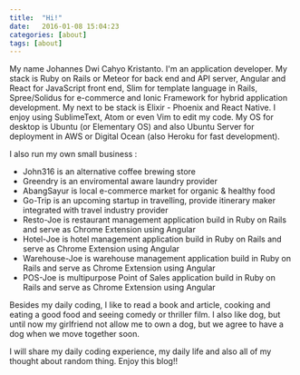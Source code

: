 ```yaml
---
title:  "Hi!"
date:   2016-01-08 15:04:23
categories: [about]
tags: [about]
---
```

My name Johannes Dwi Cahyo Kristanto. I'm an application developer. My stack is Ruby on Rails or Meteor for back end and API server, Angular and React for JavaScript front end, Slim for template language in Rails, Spree/Solidus for e-commerce and Ionic Framework for hybrid application development. My next to be stack is Elixir - Phoenix and React Native. I enjoy using SublimeText, Atom or even Vim to edit my code. My OS for desktop is Ubuntu (or Elementary OS) and also Ubuntu Server for deployment in AWS or Digital Ocean (also Heroku for fast development).

I also run my own small business : 

 - John316 is an alternative coffee brewing store
 - Greendry is an enviromental aware laundry provider
 - AbangSayur is local e-commerce market for organic & healthy food
 - Go-Trip is an upcoming startup in travelling, provide itinerary maker integrated with travel industry provider
 - Resto-Joe is restaurant management application build in Ruby on Rails and serve as Chrome Extension using Angular
 - Hotel-Joe is hotel management application build in Ruby on Rails and serve as Chrome Extension using Angular
 - Warehouse-Joe is warehouse management application build in Ruby on Rails and serve as Chrome Extension using Angular
 - POS-Joe is multipurpose Point of Sales application build in Ruby on Rails and serve as Chrome Extension using Angular

Besides my daily coding, I like to read a book and article, cooking and eating a good food and seeing comedy or thriller film. I also like dog, but until now my girlfriend not allow me to own a dog, but we agree to have a dog when we move together soon.

I will share my daily coding experience, my daily life and also all of my thought about random thing. Enjoy this blog!!